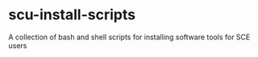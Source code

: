 # scu-install-scripts
A collection of bash and shell scripts for installing software tools for SCE users
